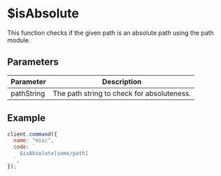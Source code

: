 # $isAbsolute

This function checks if the given path is an absolute path using the path module.

## Parameters

| Parameter  | Description                                |
| ---------- | ------------------------------------------ |
| pathString | The path string to check for absoluteness. |

## Example

```js
client.command({
  name: "misc",
  code: `
    $isAbsolute[some/path]
  `,
});
```
